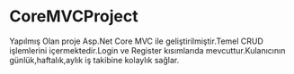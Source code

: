 # CoreMVCProject
Yapılmış Olan proje Asp.Net Core MVC ile geliştirilmiştir.Temel CRUD işlemlerini içermektedir.Login ve Register kısımlarıda mevcuttur.Kulanıcının günlük,haftalık,aylık iş takibine kolaylık sağlar.
